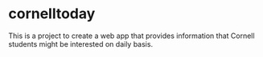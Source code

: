 # cornelltoday

This is a project to create a web app that provides information that Cornell students might be interested on daily basis.
